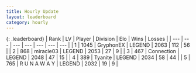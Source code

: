 ```yaml
---
title: Hourly Update
layout: leaderboard
category: hourly
---
```


{: .leaderboard}
| Rank | LV | Player | Division | Elo | Wins | Losses |
| --- | --- | --- | --- | --- | --- | --- |
| <span data-change="0">1</span> | 1045 | <span title="ID: 315148">GryphonEX</span> | LEGEND | <span data-change="5">2063</span> | <span data-change="1">112</span> | <span data-change="0">56</span> |
| <span data-change="0">2</span> | 868 | <span title="ID: 416373">miracle03</span> | LEGEND | <span data-change="0">2053</span> | <span data-change="0">27</span> | <span data-change="0">9</span> |
| <span data-change="0">3</span> | 467 | <span title="ID: 539711">Connection</span> | LEGEND | <span data-change="0">2048</span> | <span data-change="0">47</span> | <span data-change="0">15</span> |
| <span data-change="2">4</span> | 389 | <span title="ID: 534320">Tyanite</span> | LEGEND | <span data-change="9">2034</span> | <span data-change="2">58</span> | <span data-change="0">44</span> |
| <span data-change="-1">5</span> | 765 | <span title="ID: 66144">R U N A W A Y</span> | LEGEND | <span data-change="0">2032</span> | <span data-change="0">19</span> | <span data-change="0">9</span> |